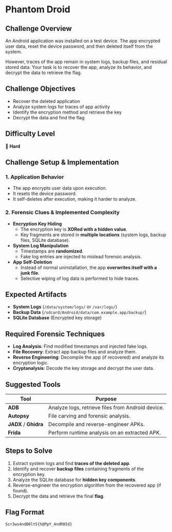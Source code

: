 # Phantom Droid

## Challenge Overview
An Android application was installed on a test device. The app encrypted user data, reset the device password, and then deleted itself from the system.

However, traces of the app remain in system logs, backup files, and residual stored data. Your task is to recover the app, analyze its behavior, and decrypt the data to retrieve the flag.

## Challenge Objectives
- Recover the deleted application
- Analyze system logs for traces of app activity
- Identify the encryption method and retrieve the key
- Decrypt the data and find the flag

## Difficulty Level
🔴 **Hard**

## Challenge Setup & Implementation
### 1. **Application Behavior**
- The app encrypts user data upon execution.
- It resets the device password.
- It self-deletes after execution, making it harder to analyze.

### 2. **Forensic Clues & Implemented Complexity**
- **Encryption Key Hiding**
  - The encryption key is **XORed with a hidden value**.
  - Key fragments are stored in **multiple locations** (system logs, backup files, SQLite database).
- **System Log Manipulation**
  - Timestamps are **randomized**.
  - Fake log entries are injected to mislead forensic analysis.
- **App Self-Deletion**
  - Instead of normal uninstallation, the app **overwrites itself with a junk file**.
  - Selective wiping of log data is performed to hide traces.

## Expected Artifacts
- **System Logs** (`/data/system/logs/` or `/var/logs/`)
- **Backup Data** (`/sdcard/Android/data/com.example.app/backup/`)
- **SQLite Database** (Encrypted key storage)

## Required Forensic Techniques
- **Log Analysis**: Find modified timestamps and injected fake logs.
- **File Recovery**: Extract app backup files and analyze them.
- **Reverse Engineering**: Decompile the app (if recovered) and analyze its encryption logic.
- **Cryptanalysis**: Decode the key storage and decrypt the user data.

## Suggested Tools
| Tool       | Purpose |
|------------|--------------------------------------------------------|
| **ADB**    | Analyze logs, retrieve files from Android device. |
| **Autopsy** | File carving and forensic analysis. |
| **JADX** / **Ghidra** | Decompile and reverse-engineer APKs. |
| **Frida**  | Perform runtime analysis on an extracted APK. |

## Steps to Solve
1. Extract system logs and find **traces of the deleted app**.
2. Identify and recover **backup files** containing fragments of the encryption key.
3. Analyze the SQLite database for **hidden key components**.
4. Reverse-engineer the encryption algorithm from the recovered app (if found).
5. Decrypt the data and retrieve the final **flag**.

## Flag Format
```
Scr3ws4ndB0lt5{h@PpY_4ndR0Id}
```




